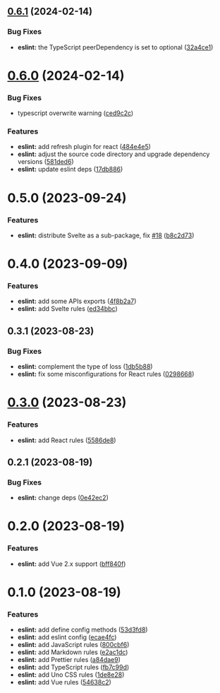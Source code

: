 ## [0.6.1](https://github.com/chengpeiquan/bassist/compare/eslint@0.5.0...eslint@0.6.1) (2024-02-14)


### Bug Fixes

* **eslint:** the TypeScript peerDependency is set to optional ([32a4ce1](https://github.com/chengpeiquan/bassist/commit/32a4ce1e5e08b7dae8d6320d747eff8672626c31))



# [0.6.0](https://github.com/chengpeiquan/bassist/compare/eslint@0.5.0...eslint@0.6.0) (2024-02-14)


### Bug Fixes

* typescript overwrite warning ([ced9c2c](https://github.com/chengpeiquan/bassist/commit/ced9c2c8a162f63b8b0ae66f65c384177eb7b0e3))


### Features

* **eslint:** add refresh plugin for react ([484e4e5](https://github.com/chengpeiquan/bassist/commit/484e4e5158b43603f6f91cb10abb580ede69e25f))
* **eslint:** adjust the source code directory and upgrade dependency versions ([581ded6](https://github.com/chengpeiquan/bassist/commit/581ded6a6b7755b4ad663f0b6b5ff550ef84bd84))
* **eslint:** update eslint deps ([17db886](https://github.com/chengpeiquan/bassist/commit/17db886d96b395d42f7f78b8749dca2ceed0c52d))



# 0.5.0 (2023-09-24)


### Features

* **eslint:** distribute Svelte as a sub-package, fix [#18](https://github.com/chengpeiquan/bassist/issues/18) ([b8c2d73](https://github.com/chengpeiquan/bassist/commit/b8c2d73d7a9c60da4e2a333b2eb0852e02a25f44))



# 0.4.0 (2023-09-09)


### Features

* **eslint:** add some APIs exports ([4f8b2a7](https://github.com/chengpeiquan/bassist/commit/4f8b2a71f4177d841fd1f3b426bdbe100f556d7f))
* **eslint:** add Svelte rules ([ed34bbc](https://github.com/chengpeiquan/bassist/commit/ed34bbc963e6c5bdd7cc5ff51bd5918e3e3ba618))



## 0.3.1 (2023-08-23)


### Bug Fixes

* **eslint:** complement the type of loss ([1db5b88](https://github.com/chengpeiquan/bassist/commit/1db5b88271fdcaf031497c48ec68a15869588d03))
* **eslint:** fix some misconfigurations for React rules ([0298668](https://github.com/chengpeiquan/bassist/commit/029866813cefa25d694d9ecacb74e2f1c1f08b37))



# [0.3.0](https://github.com/chengpeiquan/bassist/compare/eslint@0.2.1...eslint@0.3.0) (2023-08-23)


### Features

* **eslint:** add React rules ([5586de8](https://github.com/chengpeiquan/bassist/commit/5586de88c92ec2098648c86006403c90b4626d99))



## 0.2.1 (2023-08-19)


### Bug Fixes

* **eslint:** change deps ([0e42ec2](https://github.com/chengpeiquan/bassist/commit/0e42ec2248cd605405c1e1544f218384ab92f7db))



# 0.2.0 (2023-08-19)


### Features

* **eslint:** add Vue 2.x support ([bff840f](https://github.com/chengpeiquan/bassist/commit/bff840f6f7b4576859d1814c3dc65351a3a4d89e))



# 0.1.0 (2023-08-19)


### Features

* **eslint:** add define config methods ([53d3fd8](https://github.com/chengpeiquan/bassist/commit/53d3fd855af4831a1cda18ecd496a983247ac170))
* **eslint:** add eslint config ([ecae4fc](https://github.com/chengpeiquan/bassist/commit/ecae4fc16e3e7b789b2999d079b64372bb337ffc))
* **eslint:** add JavaScript rules ([800cbf6](https://github.com/chengpeiquan/bassist/commit/800cbf609a4b8248ad564753adebc6cf3bbf2262))
* **eslint:** add Markdown rules ([e2ac1dc](https://github.com/chengpeiquan/bassist/commit/e2ac1dcf709c238e45e64b3b189692074333ca42))
* **eslint:** add Prettier rules ([a84dae9](https://github.com/chengpeiquan/bassist/commit/a84dae953470f07a8aa6ee8c3b24604f1fb52cb5))
* **eslint:** add TypeScript rules ([fb7c99d](https://github.com/chengpeiquan/bassist/commit/fb7c99dfbe8b11d4579b265ba1a79a6aed4ab7b9))
* **eslint:** add Uno CSS rules ([1de8e28](https://github.com/chengpeiquan/bassist/commit/1de8e288b9771da873959e0044e1f5612a96dc37))
* **eslint:** add Vue rules ([54638c2](https://github.com/chengpeiquan/bassist/commit/54638c20f49a82ebff4b4283e774f3bd7997efe2))



